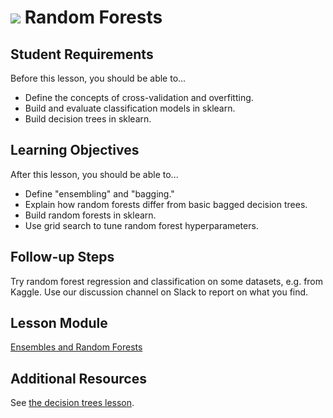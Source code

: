 # ![](https://ga-dash.s3.amazonaws.com/production/assets/logo-9f88ae6c9c3871690e33280fcf557f33.png) Random Forests

## Student Requirements

Before this lesson, you should be able to...

- Define the concepts of cross-validation and overfitting.
- Build and evaluate classification models in sklearn.
- Build decision trees in sklearn.

## Learning Objectives

After this lesson, you should be able to...

- Define "ensembling" and "bagging."
- Explain how random forests differ from basic bagged decision trees.
- Build random forests in sklearn.
- Use grid search to tune random forest hyperparameters.

## Follow-up Steps

Try random forest regression and classification on some datasets, e.g. from Kaggle. Use our discussion channel on Slack to report on what you find.

## Lesson Module

[Ensembles and Random Forests](modules/ensembles_random_forests.ipynb)

## Additional Resources

See [the decision trees lesson](https://git.generalassemb.ly/gandenberger-part-time-data-science/decision_trees/blob/master/README.md).
